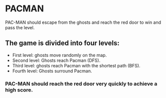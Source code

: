 # PACMAN
PAC-MAN should escape from the ghosts and reach the red door to win and pass the level. 
## The game is divided into four levels: 
- First level: ghosts move randomly on the map.
- Second level: Ghosts reach Pacman (DFS).
- Third level: ghosts reach Pacman with the shortest path (BFS).
- Fourth level: Ghosts surround Pacman.
### PAC-MAN should reach the red door very quickly to achieve a high score.
